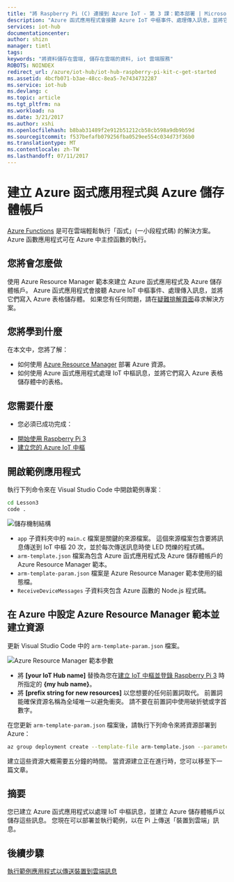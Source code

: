 ```yaml
---
title: "將 Raspberry Pi (C) 連接到 Azure IoT - 第 3 課：範本部署 | Microsoft Docs"
description: "Azure 函式應用程式會接聽 Azure IoT 中樞事件、處理傳入訊息，並將它們寫入 Azure 表格儲存體。"
services: iot-hub
documentationcenter: 
author: shizn
manager: timtl
tags: 
keywords: "將資料儲存在雲端, 儲存在雲端的資料, iot 雲端服務"
ROBOTS: NOINDEX
redirect_url: /azure/iot-hub/iot-hub-raspberry-pi-kit-c-get-started
ms.assetid: 4bcfb071-b3ae-48cc-8ea5-7e7434732287
ms.service: iot-hub
ms.devlang: c
ms.topic: article
ms.tgt_pltfrm: na
ms.workload: na
ms.date: 3/21/2017
ms.author: xshi
ms.openlocfilehash: b8bab31489f2e912b51212cb58cb598a9db9b59d
ms.sourcegitcommit: f537befafb079256fba0529ee554c034d73f36b0
ms.translationtype: MT
ms.contentlocale: zh-TW
ms.lasthandoff: 07/11/2017
---
```

# <a name="create-an-azure-function-app-and-azure-storage-account"></a>建立 Azure 函式應用程式與 Azure 儲存體帳戶
[Azure Functions](../../articles/azure-functions/functions-overview.md) 是可在雲端輕鬆執行「函式」(一小段程式碼) 的解決方案。 Azure 函數應用程式可在 Azure 中主控函數的執行。

## <a name="what-will-you-do"></a>您將會怎麼做
使用 Azure Resource Manager 範本來建立 Azure 函式應用程式及 Azure 儲存體帳戶。 Azure 函式應用程式會接聽 Azure IoT 中樞事件、處理傳入訊息，並將它們寫入 Azure 表格儲存體。 如果您有任何問題，請在[疑難排解頁面](iot-hub-raspberry-pi-kit-c-troubleshooting.md)尋求解決方案。

## <a name="what-will-you-learn"></a>您將學到什麼
在本文中，您將了解：
* 如何使用 [Azure Resource Manager](../../articles/azure-resource-manager/resource-group-overview.md) 部署 Azure 資源。
* 如何使用 Azure 函式應用程式處理 IoT 中樞訊息，並將它們寫入 Azure 表格儲存體中的表格。

## <a name="what-do-you-need"></a>您需要什麼
* 您必須已成功完成：
- [開始使用 Raspberry Pi 3](iot-hub-raspberry-pi-kit-c-get-started.md)
- [建立您的 Azure IoT 中樞](iot-hub-raspberry-pi-kit-c-get-started.md)

## <a name="open-the-sample-app"></a>開啟範例應用程式
執行下列命令來在 Visual Studio Code 中開啟範例專案︰

```bash
cd Lesson3
code .
```

![儲存機制結構](media/iot-hub-raspberry-pi-lessons/lesson3/repo_structure_c.png)

* `app` 子資料夾中的 `main.c` 檔案是關鍵的來源檔案。 這個來源檔案包含要將訊息傳送到 IoT 中樞 20 次，並於每次傳送訊息時使 LED 閃爍的程式碼。
* `arm-template.json` 檔案為包含 Azure 函式應用程式及 Azure 儲存體帳戶的 Azure Resource Manager 範本。
* `arm-template-param.json` 檔案是 Azure Resource Manager 範本使用的組態檔。
* `ReceiveDeviceMessages` 子資料夾包含 Azure 函數的 Node.js 程式碼。

## <a name="configure-azure-resource-manager-templates-and-create-resources-in-azure"></a>在 Azure 中設定 Azure Resource Manager 範本並建立資源
更新 Visual Studio Code 中的 `arm-template-param.json` 檔案。

![Azure Resource Manager 範本參數](media/iot-hub-raspberry-pi-lessons/lesson3/arm_para_c.png)

* 將 **[your IoT Hub name]** 替換為您在[建立 IoT 中樞並登錄 Raspberry Pi 3](iot-hub-raspberry-pi-kit-c-lesson2-prepare-azure-iot-hub.md) 時所指定的 **{my hub name}**。
* 將 **[prefix string for new resources]** 以您想要的任何前置詞取代。 前置詞能確保資源名稱為全域唯一以避免衝突。 請不要在前置詞中使用破折號或字首數字。

在您更新 `arm-template-param.json` 檔案後，請執行下列命令來將資源部署到 Azure：

```bash
az group deployment create --template-file arm-template.json --parameters @arm-template-param.json -g iot-sample
```

建立這些資源大概需要五分鐘的時間。 當資源建立正在進行時，您可以移至下一篇文章。

## <a name="summary"></a>摘要
您已建立 Azure 函式應用程式以處理 IoT 中樞訊息，並建立 Azure 儲存體帳戶以儲存這些訊息。 您現在可以部署並執行範例，以在 Pi 上傳送「裝置到雲端」訊息。

## <a name="next-steps"></a>後續步驟
[執行範例應用程式以傳送裝置到雲端訊息](iot-hub-raspberry-pi-kit-c-lesson3-run-azure-blink.md)

